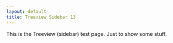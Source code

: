 ```yaml
---
layout: default
title: Treeview Sidebar 13
---
```


This is the Treeview (sidebar) test page. Just to show some stuff.